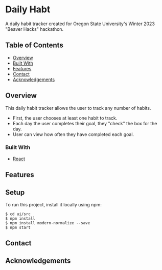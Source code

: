 # Daily Habt

A daily habit tracker created for Oregon State University's Winter 2023 "Beaver Hacks" hackathon.

## Table of Contents

- [Overview](#overview)
- [Built With](#built-with)
- [Features](#features)
- [Contact](#contact)
- [Acknowledgements](#acknowledgements)

## Overview

<!-- TODO: 

    - Provide general information about your project here.
    - What problem does it (intend to) solve?
    - What is the purpose of your project?
    - Why did you undertake it?
    - Add a screenshot of the live project
    - Link to demo

 -->
 This daily habit tracker allows the user to track any number of habits. 
 - First, the user chooses at least one habit to track. 
 - Each day the user completes their goal, they "check" the box for the day. 
 - User can view how often they have completed each goal. 

### Built With

<!-- TODO: List any MAJOR libraries/frameworks (e.g. React, Tailwind) with links to their homepages. -->
- [React](https://reactjs.org/)

## Features

<!-- TODO: List what specific 'user problems' that this application solves. -->

## Setup

To run this project, install it locally using npm:
```
$ cd ui/src
$ npm install
$ npm install modern-normalize --save
$ npm start
```

## Contact

<!-- TODO: Include icons and links to your RELEVANT, PROFESSIONAL 'DEV-ORIENTED' social media. -->

## Acknowledgements

<!-- TODO: List any blog posts, tutorials or plugins that you may have used to complete the project. Only list those that had a significant impact. Obviously, we all 'Google' stuff while working on our things, but maybe something in particular stood out as a 'major contributor' to your skill set for this project. -->
